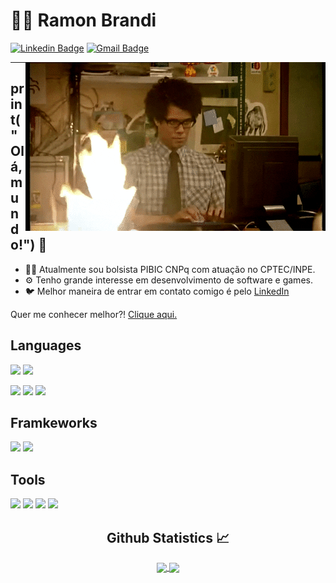 
# :man_technologist: Ramon Brandi



[![Linkedin Badge](https://img.shields.io/badge/-LinkedIn-blue?style=flat-square&logo=Linkedin&logoColor=white&link=https://www.linkedin.com/in/ramonbrandi/)](https://www.linkedin.com/in/ramonbrandi/)
[![Gmail Badge](https://img.shields.io/badge/-Gmail-c14438?style=flat-square&logo=Gmail&logoColor=white&link=mailto:ramonbrand@gmail.com)](mailto:ramonbrand@gmail.com)

<!--[![Medium Badge](https://img.shields.io/badge/-Medium-black?style=flat-square&logo=Medium&logoColor=white&link=https://medium.com/ramones-py)](https://medium.com/ramones-py) -->

<img align="right" alt="GIF" src="./packs/giphy.gif" />

---


## print("Olá, mundo!") 👋

- 👨‍💻 Atualmente sou bolsista PIBIC CNPq com atuação no CPTEC/INPE.
- ⚙️ Tenho grande interesse em desenvolvimento de software e games.
- 🐦 Melhor maneira de entrar em contato comigo é pelo [LinkedIn](https://www.linkedin.com/in/ramonbrandi/)


Quer me conhecer melhor?! [Clique aqui.](https://medium.com/ramones-py/quem-sou-eu-20aced258459)

<p/>

## Languages

![](https://img.shields.io/badge/-C%20Sharp-green?style=flat-square&logo=C%20Sharp&logoColor=white)
![](https://img.shields.io/badge/-Python-blue?style=flat-square&logo=Python&logoColor=white)

![](https://img.shields.io/badge/-Javascript-black?style=flat-square&logo=Javascript&logoColor=yellow)
![](https://img.shields.io/badge/-HTML-grey?style=flat-square&logo=HTML5&logoColor=red)
![](https://img.shields.io/badge/-CSS-blue?style=flat-square&logo=CSS3&logoColor=white)

## Framkeworks

![](https://img.shields.io/badge/-ASP%20NET-purple?style=flat-square&logo=.NET&logoColor=white)
![](https://img.shields.io/badge/-Flask-black?style=flat-square&logo=Flask&logoColor=white)


## Tools

![](https://img.shields.io/badge/-Unity-black?style=flat-square&logo=Unity&logoColor=white)
![](https://img.shields.io/badge/-Blender-orange?style=flat-square&logo=Blender&logoColor=white)
![](https://img.shields.io/badge/-Vs%20Code-blue?style=flat-square&logo=Visual%20Studio%20Code&logoColor=white)
![](https://img.shields.io/badge/-Git-yellow?style=flat-square&logo=Git&logoColor=white)


  <h2 align="center"> Github Statistics 📈 </h2>
  
  <div align="center"> 
     <a href="">
      <img align="center" src="https://github-readme-stats-sigma-five.vercel.app/api?username=RamonBrandi&show_icons=true&include_all_commits=true&count_private=true&theme=react&line_height=40" />
    </a>
    <a href="">
      <img align="center" src="https://github-readme-stats.vercel.app/api/top-langs/?username=RamonBrandi&theme=react&line_height=40&hide=css"/>
    </a>
</div


